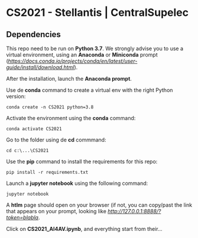 # CS2021 - Stellantis | CentralSupelec

## Dependencies

This repo need to be run on **Python 3.7**. We strongly advise you to use a virtual environment, using an **Anaconda** or **Miniconda** prompt (*https://docs.conda.io/projects/conda/en/latest/user-guide/install/download.html*).

After the installation, launch the **Anaconda prompt**.

Use de **conda** command to create a virtual env with the right Python version:

`conda create -n CS2021 python=3.8`

Activate the environment using the **conda** command:

`conda activate CS2021`

Go to the folder using de **cd** commmand:

`cd c:\...\CS2021`

Use the **pip** command to install the requirements for this repo:

`pip install -r requirements.txt`

Launch a **jupyter notebook** using the following command:

`jupyter notebook`

A **htlm** page should open on your browser (if not, you can copy/past the link that appears on your prompt, looking like *http://127.0.0.1:8888/?token=blabla*.

Click on **CS2021_AI4AV.ipynb**, and everything start from their...
